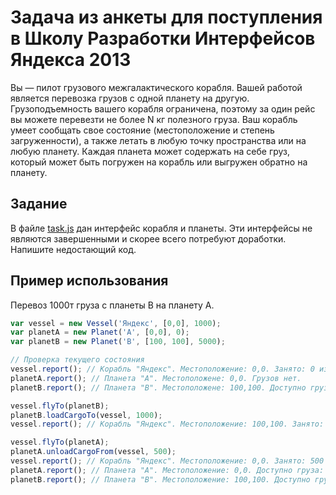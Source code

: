 # Задача из анкеты для поступления в Школу Разработки Интерфейсов Яндекса 2013

Вы — пилот грузового межгалактического корабля. Вашей работой является перевозка грузов с одной планету на другую. Грузоподъемность вашего корабля ограничена, поэтому за один рейс вы можете перевезти не более N кг полезного груза. Ваш корабль умеет сообщать свое состояние (местоположение и степень загруженности), а также летать в любую точку пространства или на любую планету. Каждая планета может содержать на себе груз, который может быть погружен на корабль или выгружен обратно на планету.

## Задание

В файле [task.js](task.js) дан интерфейс корабля и планеты. Эти интерфейсы не являются завершенными и скорее всего потребуют доработки. Напишите недостающий код.

## Пример использования

Перевоз 1000т груза с планеты B на планету A.

```js
var vessel = new Vessel('Яндекс', [0,0], 1000);
var planetA = new Planet('A', [0,0], 0);
var planetB = new Planet('B', [100, 100], 5000);

// Проверка текущего состояния
vessel.report(); // Корабль "Яндекс". Местоположение: 0,0. Занято: 0 из 1000т.
planetA.report(); // Планета "A". Местоположене: 0,0. Грузов нет.
planetB.report(); // Планета "B". Местоположене: 100,100. Доступно груза: 5000т.

vessel.flyTo(planetB);
planetB.loadCargoTo(vessel, 1000);
vessel.report(); // Корабль "Яндекс". Местоположение: 100,100. Занято: 1000 из 1000т.

vessel.flyTo(planetA);
planetA.unloadCargoFrom(vessel, 500);
vessel.report(); // Корабль "Яндекс". Местоположение: 0,0. Занято: 500 из 1000т.
planetA.report(); // Планета "A". Местоположение: 0,0. Доступно груза: 500т.
planetB.report(); // Планета "B". Местоположение: 100,100. Доступно груза: 4000т.
```
